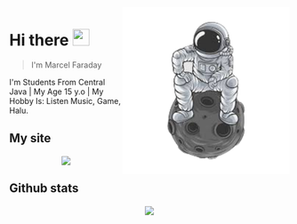 <img src="icon.png" align="right" width="300" height="300"/>

# Hi there <img src="https://github.com/alfianandaa/alfianandaa/raw/master/assets/wave1.gif" width="30" height="30">
> I'm Marcel Faraday

I'm Students From Central Java | My Age 15 y.o | My Hobby Is: Listen Music, Game, Halu.
## My site

<p align="center">
<a href="https://www.mrclfd.tk/">
  <img align="center" src="https://github-readme-stats.vercel.app/api/pin/?username=kenzmobal&repo=mrclfd.tk&theme=default" />
</a>

## Github stats
<p align="center">
<img align="center" src="https://github-readme-stats.vercel.app/api?username=kenzmobal&&show_icons=true&&custom_title=@mrclfd Github Stats&&theme=vue-dark" />
